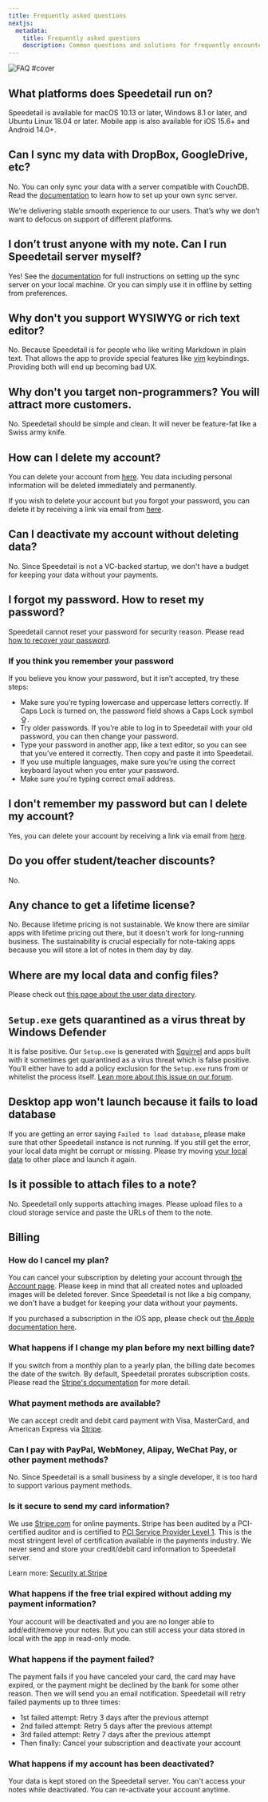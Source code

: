 ```yaml
---
title: Frequently asked questions
nextjs:
  metadata:
    title: Frequently asked questions
    description: Common questions and solutions for frequently encountered issues, offering quick help and insights
---
```


![FAQ #cover](/images/faq.svg)

## What platforms does Speedetail run on?

Speedetail is available for macOS 10.13 or later, Windows 8.1 or later, and Ubuntu Linux 18.04 or later.
Mobile app is also available for iOS 15.6+ and Android 14.0+.

## Can I sync my data with DropBox, GoogleDrive, etc?

No. You can only sync your data with a server compatible with CouchDB.
Read the [documentation](/reference/note-synchronization#how-to-set-up-your-own-sync-server) to learn how to set up your own sync server.

We’re delivering stable smooth experience to our users.
That’s why we don’t want to defocus on support of different platforms.

## I don’t trust anyone with my note. Can I run Speedetail server myself?

Yes!
See the [documentation](/reference/note-synchronization#how-to-set-up-your-own-sync-server) for full instructions on setting up the sync server on your local machine.
Or you can simply use it in offline by setting from preferences.

## Why don't you support WYSIWYG or rich text editor?

No. Because Speedetail is for people who like writing Markdown in plain text.
That allows the app to provide special features like [vim](https://my.speedetail.app/plugins/vim) keybindings.
Providing both will end up becoming bad UX.

## Why don't you target non-programmers? You will attract more customers.

No. Speedetail should be simple and clean.
It will never be feature-fat like a Swiss army knife.

## How can I delete my account?

You can delete your account from [here](https://my.speedetail.app/account/delete).
You data including personal information will be deleted immediately and permanently.

If you wish to delete your account but you forgot your password, you can delete it by receiving a link via email from [here](https://my.speedetail.app/forgot-password).

## Can I deactivate my account without deleting data?

No.
Since Speedetail is not a VC-backed startup, we don't have a budget for keeping your data without your payments.

## I forgot my password. How to reset my password?

Speedetail cannot reset your password for security reason.
Please read [how to recover your password](/reference/recover-password).

### If you think you remember your password

If you believe you know your password, but it isn’t accepted, try these steps:

- Make sure you’re typing lowercase and uppercase letters correctly. If Caps Lock is turned on, the password field shows a Caps Lock symbol ⇪.
- Try older passwords. If you’re able to log in to Speedetail with your old password, you can then change your password.
- Type your password in another app, like a text editor, so you can see that you’ve entered it correctly. Then copy and paste it into Speedetail.
- If you use multiple languages, make sure you’re using the correct keyboard layout when you enter your password.
- Make sure you’re typing correct email address.

## I don't remember my password but can I delete my account?

Yes, you can delete your account by receiving a link via email from [here](https://my.speedetail.app/forgot-password).

## Do you offer student/teacher discounts?

No.

## Any chance to get a lifetime license?

No. Because lifetime pricing is not sustainable.
We know there are similar apps with lifetime pricing out there, but it doesn't work for long-running business.
The sustainability is crucial especially for note-taking apps because you will store a lot of notes in them day by day.

## Where are my local data and config files?

Please check out [this page about the user data directory](/reference/user-data-directory).

## `Setup.exe` gets quarantined as a virus threat by Windows Defender

It is false positive.
Our `Setup.exe` is generated with [Squirrel](https://github.com/Squirrel/Squirrel.Windows) and apps built with it sometimes get quarantined as a virus threat which is false positive.
You’ll either have to add a policy exclusion for the `Setup.exe` runs from or whitelist the process itself.
[Lean more about this issue on our forum](https://forum.speedetail.app/t/download-failed-setup-exe-contained-a-virus-and-was-deleted/961).

## Desktop app won't launch because it fails to load database

If you are getting an error saying `Failed to load database`, please make sure that other Speedetail instance is not running.
If you still get the error, your local data might be corrupt or missing.
Please try moving [your local data](#where-are-my-local-data-and-config-files-) to other place and launch it again.

## Is it possible to attach files to a note?

No. Speedetail only supports attaching images.
Please upload files to a cloud storage service and paste the URLs of them to the note.

## Billing

### How do I cancel my plan?

You can cancel your subscription by deleting your account through [the Account page](https://my.speedetail.app/account/delete).
Please keep in mind that all created notes and uploaded images will be deleted forever.
Since Speedetail is not like a big company, we don't have a budget for keeping your data without your payments.

If you purchased a subscription in the iOS app, please check out [the Apple documentation here](https://support.apple.com/en-us/HT202039).

### What happens if I change my plan before my next billing date?

If you switch from a monthly plan to a yearly plan, the billing date becomes the date of the switch. By default, Speedetail prorates subscription costs. Please read the [Stripe's documentation](https://stripe.com/docs/subscriptions/upgrading-downgrading) for more detail.

### What payment methods are available?

We can accept credit and debit card payment with Visa, MasterCard, and American Express via [Stripe](https://stripe.com/).

### Can I pay with PayPal, WebMoney, Alipay, WeChat Pay, or other payment methods?

No. Since Speedetail is a small business by a single developer, it is too hard to support various payment methods.

### Is it secure to send my card information?

We use [Stripe.com](https://stripe.com/) for online payments. Stripe has been audited by a PCI-certified auditor and is certified to [PCI Service Provider Level 1](http://www.visa.com/splisting/searchGrsp.do?companyNameCriteria=stripe). This is the most stringent level of certification available in the payments industry. We never send and store your credit/debit card information to Speedetail server.

Learn more: [Security at Stripe](https://stripe.com/docs/security/stripe)

### What happens if the free trial expired without adding my payment information?

Your account will be deactivated and you are no longer able to add/edit/remove your notes. But you can still access your data stored in local with the app in read-only mode.

### What happens if the payment failed?

The payment fails if you have canceled your card, the card may have expired, or the payment might be declined by the bank for some other reason. Then we will send you an email notification. Speedetail will retry failed payments up to three times:

- 1st failed attempt: Retry 3 days after the previous attempt
- 2nd failed attempt: Retry 5 days after the previous attempt
- 3rd failed attempt: Retry 7 days after the previous attempt
- Then finally: Cancel your subscription and deactivate your account

### What happens if my account has been deactivated?

Your data is kept stored on the Speedetail server.
You can't access your notes while deactivated.
You can re-activate your account anytime.
